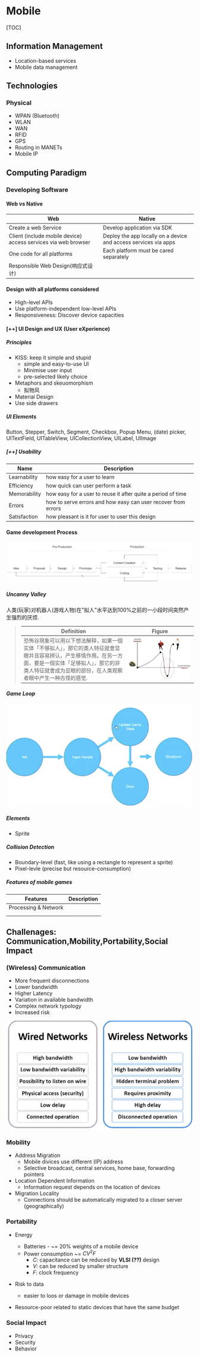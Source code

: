 # Mobile

[TOC]





## Information Management

- Location-based services
- Mobile data management





## Technologies

### Physical

- WPAN (Bluetooth)
- WLAN
- WAN
- RFID
- GPS
- Routing in MANETs
- Mobile IP



## Computing Paradigm

### Developing Software

#### Web vs Native

| Web                                                          | Native                                                       |
| ------------------------------------------------------------ | ------------------------------------------------------------ |
| Create a web Service                                         | Develop application via SDK                                  |
| Client (include mobile device) access services via web browser | Deploy the app locally on a device and access services via apps |
| One code for all platforms                                   | Each platform must be cared separately                       |
| Responsible Web Design(响应式设计)                           |                                                              |



#### Design with all platforms considered

- High-level APIs
- Use platform-independent low-level APIs
- Responsiveness: Discover device capacities



#### [++] UI Design and UX (User eXperience)

##### Principles

- KISS: keep it simple and stupid
  - simple and easy-to-use UI
  - Minimise user input
  - pre-selected likely choice
- Metaphors and skeuomorphism
  - 拟物风 
- Material Design
- Use side drawers  



##### UI Elements

Button, Stepper, Switch, Segment, Checkbox, Popup Menu, (date) picker, UITextField, UITableView, UICollectionView, UILabel, UIImage


##### [++]  Usability

| Name         | Description                                                  |
| ------------ | ------------------------------------------------------------ |
| Learnability | how easy for a user to learn                                 |
| Efficiency   | how quick can user perform a task                            |
| Memorability | how easy for a user to reuse it after quite a period of time |
| Errors       | how to serve errors and how easy can user recover from errors |
| Satisfaction | how pleasant is it for user to user this design              |



#### Game development Process

![image-20181108112944924](assets/image-20181108112944924.png) 

##### Uncanny Valley

人类(玩家)对机器人(游戏人物)在"拟人"水平达到100%之前的一小段时间突然产生强烈的厌烦.

> | Definition                                                   | Figure                                                       |
> | ------------------------------------------------------------ | ------------------------------------------------------------ |
> | 恐怖谷現象可以用以下想法解释，如果一個实体「不够拟人」，那它的类人特征就會显眼并且容易辨认，产生移情作用。在另一方面，要是一個实体「足够拟人」，那它的非类人特征就會成为显眼的部份，在人类观察者眼中产生一种古怪的感觉. | ![image-20181108114028866](assets/image-20181108114028866.png) |



##### Game Loop

![image-20181108114137023](assets/image-20181108114137023.png)



##### Elements

- Sprite



##### Collision Detection

- Boundary-level (fast, like using a rectangle to represent a  sprite)
- Pixel-levle (precise but resource-consumption)



##### Features of mobile games

| Features             | Description |
| -------------------- | ----------- |
| Processing & Network |             |
|                      |             |
|                      |             |



## Challenages: Communication,Mobility,Portability,Social Impact



### (Wireless) Communication 

- More frequent disconnections
- Lower bandwidth
- Higher Latency
- Variation in available bandwidth
- Complex network typology 
- Increased risk



![image-20181108105535516](assets/image-20181108105535516.png)



### Mobility

- Address Migration
  - Mobile divices use different (IP) address
  - Selective broadcast, central services, home base, forwarding pointers
- Location Dependent Information
  - Information request depends on the location of devices
- Migration Locality
  - Connections should be automatically migrated to a closer server (geographically) 



### Portability

- Energy

  - Batteries - ~= 20% weights of a mobile device
  - Power consumption ~= $CV^2F$
    - $C$: capacitance can be reduced by **VLSI (??)** design
    - $V$: can be reduced by smaller structure
    - $F$: clock frequency

- Risk to data

  - easier to loos or damage in mobile devices

- Resource-poor related to static devices that have the same budget




### Social Impact

- Privacy
- Security
- Behavior

























